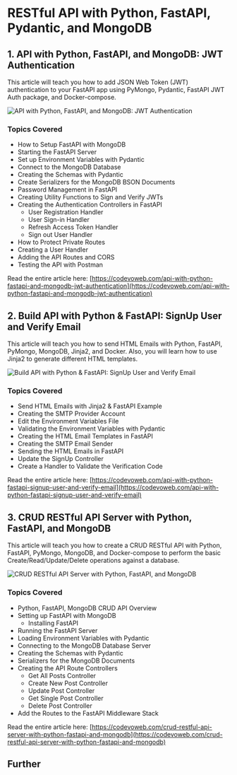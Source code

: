 # RESTful API with Python, FastAPI, Pydantic, and MongoDB

## 1. API with Python, FastAPI, and MongoDB: JWT Authentication

This article will teach you how to add JSON Web Token (JWT) authentication to your FastAPI app using PyMongo, Pydantic, FastAPI JWT Auth package, and Docker-compose.

![API with Python, FastAPI, and MongoDB: JWT Authentication](https://codevoweb.com/wp-content/uploads/2022/07/API-with-Python-FastAPI-and-MongoDB-JWT-Authentication.webp)

### Topics Covered

- How to Setup FastAPI with MongoDB
- Starting the FastAPI Server
- Set up Environment Variables with Pydantic
- Connect to the MongoDB Database
- Creating the Schemas with Pydantic
- Create Serializers for the MongoDB BSON Documents
- Password Management in FastAPI
- Creating Utility Functions to Sign and Verify JWTs
- Creating the Authentication Controllers in FastAPI
    - User Registration Handler
    - User Sign-in Handler
    - Refresh Access Token Handler
    - Sign out User Handler
- How to Protect Private Routes
- Creating a User Handler
- Adding the API Routes and CORS
- Testing the API with Postman

Read the entire article here: [https://codevoweb.com/api-with-python-fastapi-and-mongodb-jwt-authentication](https://codevoweb.com/api-with-python-fastapi-and-mongodb-jwt-authentication)

## 2. Build API with Python & FastAPI: SignUp User and Verify Email

This article will teach you how to send HTML Emails with Python, FastAPI, PyMongo, MongoDB, Jinja2, and Docker. Also, you will learn how to use Jinja2 to generate different HTML templates.

![Build API with Python & FastAPI: SignUp User and Verify Email](https://codevoweb.com/wp-content/uploads/2022/07/Build-API-with-Python-FastAPI-SignUp-User-and-Verify-Email.webp)

### Topics Covered

- Send HTML Emails with Jinja2 & FastAPI Example
- Creating the SMTP Provider Account
- Edit the Environment Variables File
- Validating the Environment Variables with Pydantic
- Creating the HTML Email Templates in FastAPI
- Creating the SMTP Email Sender
- Sending the HTML Emails in FastAPI
- Update the SignUp Controller
- Create a Handler to Validate the Verification Code

Read the entire article here: [https://codevoweb.com/api-with-python-fastapi-signup-user-and-verify-email](https://codevoweb.com/api-with-python-fastapi-signup-user-and-verify-email)

## 3. CRUD RESTful API Server with Python, FastAPI, and MongoDB

This article will teach you how to create a CRUD RESTful API with Python, FastAPI, PyMongo, MongoDB, and Docker-compose to perform the basic Create/Read/Update/Delete operations against a database.

![CRUD RESTful API Server with Python, FastAPI, and MongoDB](https://codevoweb.com/wp-content/uploads/2022/07/CRUD-RESTful-API-Server-with-Python-FastAPI-and-MongoDB.webp)

### Topics Covered

- Python, FastAPI, MongoDB CRUD API Overview
- Setting up FastAPI with MongoDB
    - Installing FastAPI
- Running the FastAPI Server
- Loading Environment Variables with Pydantic
- Connecting to the MongoDB Database Server
- Creating the Schemas with Pydantic
- Serializers for the MongoDB Documents
- Creating the API Route Controllers
    - Get All Posts Controller
    - Create New Post Controller
    - Update Post Controller
    - Get Single Post Controller
    - Delete Post Controller
- Add the Routes to the FastAPI Middleware Stack

Read the entire article here: [https://codevoweb.com/crud-restful-api-server-with-python-fastapi-and-mongodb](https://codevoweb.com/crud-restful-api-server-with-python-fastapi-and-mongodb)

## Further

